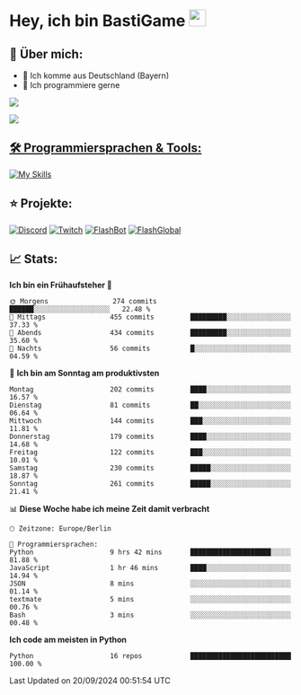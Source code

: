 # Hey, ich bin BastiGame <img src="https://raw.githubusercontent.com/MartinHeinz/MartinHeinz/master/wave.gif" width="30px">

## 📌 Über mich:
- 📍 Ich komme aus Deutschland (Bayern)
- 📝 Ich programmiere gerne
  
[![](https://visitcount.itsvg.in/api?id=bastigamedc&icon=2&color=0)](https://visitcount.itsvg.in)

<a href="https://discord.com/users/1018150165489668227"><img src="https://lanyard.cnrad.dev/api/1018150165489668227"><p/>


## 🛠️ Programmiersprachen & Tools:
[![My Skills](https://skillicons.dev/icons?i=discord,figma,notion,pycharm,py,redis,sqlite,vscode,windows)](https://skillicons.dev)

## ⭐ Projekte:
[![Discord](https://img.shields.io/badge/Discord-%237289DA.svg?logo=discord&logoColor=white)](https://discord.gg/Hfjv2cCQ)
[![Twitch](https://img.shields.io/badge/Twitch-%239146FF.svg?logo=Twitch&logoColor=white)](https://www.twitch.tv/bastigametv)
[![FlashBot](https://img.shields.io/badge/FlashBot-%ff7e47.svg?logo=wechat&logoColor=white)](https://discord.com/application-directory/1111374314340626433)
[![FlashGlobal](https://img.shields.io/badge/FlashGlobal-%ff7e47.svg?logo=wechat&logoColor=white)](https://discord.com/application-directory/1169681232532099112)

## 📈 Stats:
<!--START_SECTION:waka-->
**Ich bin ein Frühaufsteher 🐤** 

```text
🌞 Morgens                274 commits         ██████░░░░░░░░░░░░░░░░░░░   22.48 % 
🌆 Mittags                455 commits         █████████░░░░░░░░░░░░░░░░   37.33 % 
🌃 Abends                 434 commits         █████████░░░░░░░░░░░░░░░░   35.60 % 
🌙 Nachts                 56 commits          █░░░░░░░░░░░░░░░░░░░░░░░░   04.59 % 
```
📅 **Ich bin am Sonntag am produktivsten** 

```text
Montag                   202 commits         ████░░░░░░░░░░░░░░░░░░░░░   16.57 % 
Dienstag                 81 commits          ██░░░░░░░░░░░░░░░░░░░░░░░   06.64 % 
Mittwoch                 144 commits         ███░░░░░░░░░░░░░░░░░░░░░░   11.81 % 
Donnerstag               179 commits         ████░░░░░░░░░░░░░░░░░░░░░   14.68 % 
Freitag                  122 commits         ███░░░░░░░░░░░░░░░░░░░░░░   10.01 % 
Samstag                  230 commits         █████░░░░░░░░░░░░░░░░░░░░   18.87 % 
Sonntag                  261 commits         █████░░░░░░░░░░░░░░░░░░░░   21.41 % 
```


📊 **Diese Woche habe ich meine Zeit damit verbracht** 

```text
🕑︎ Zeitzone: Europe/Berlin

💬 Programmiersprachen: 
Python                   9 hrs 42 mins       ████████████████████░░░░░   81.88 % 
JavaScript               1 hr 46 mins        ████░░░░░░░░░░░░░░░░░░░░░   14.94 % 
JSON                     8 mins              ░░░░░░░░░░░░░░░░░░░░░░░░░   01.14 % 
textmate                 5 mins              ░░░░░░░░░░░░░░░░░░░░░░░░░   00.76 % 
Bash                     3 mins              ░░░░░░░░░░░░░░░░░░░░░░░░░   00.48 % 
```

**Ich code am meisten in Python** 

```text
Python                   16 repos            █████████████████████████   100.00 % 
```




 Last Updated on 20/09/2024 00:51:54 UTC
<!--END_SECTION:waka-->

